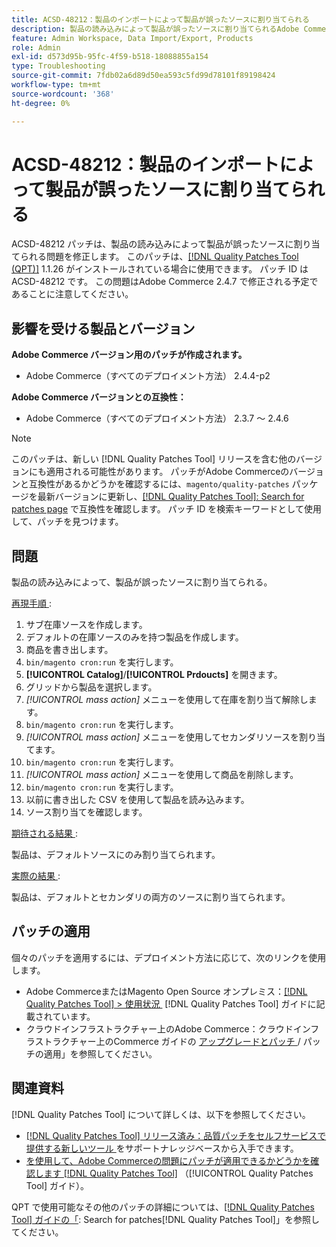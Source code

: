 ```yaml
---
title: ACSD-48212：製品のインポートによって製品が誤ったソースに割り当てられる
description: 製品の読み込みによって製品が誤ったソースに割り当てられるAdobe Commerceの問題を修正するには、ACSD-48212 パッチを適用してください。
feature: Admin Workspace, Data Import/Export, Products
role: Admin
exl-id: d573d95b-95fc-4f59-b518-18088855a154
type: Troubleshooting
source-git-commit: 7fdb02a6d89d50ea593c5fd99d78101f89198424
workflow-type: tm+mt
source-wordcount: '368'
ht-degree: 0%

---
```


# ACSD-48212：製品のインポートによって製品が誤ったソースに割り当てられる

ACSD-48212 パッチは、製品の読み込みによって製品が誤ったソースに割り当てられる問題を修正します。 このパッチは、[[!DNL Quality Patches Tool (QPT)]](https://experienceleague.adobe.com/ja/docs/commerce-operations/tools/quality-patches-tool/quality-patches-tool-to-self-serve-quality-patches) 1.1.26 がインストールされている場合に使用できます。 パッチ ID は ACSD-48212 です。 この問題はAdobe Commerce 2.4.7 で修正される予定であることに注意してください。

## 影響を受ける製品とバージョン

**Adobe Commerce バージョン用のパッチが作成されます。**

* Adobe Commerce（すべてのデプロイメント方法） 2.4.4-p2

**Adobe Commerce バージョンとの互換性：**

* Adobe Commerce（すべてのデプロイメント方法） 2.3.7 ～ 2.4.6

>[!NOTE]
>
>このパッチは、新しい [!DNL Quality Patches Tool] リリースを含む他のバージョンにも適用される可能性があります。 パッチがAdobe Commerceのバージョンと互換性があるかどうかを確認するには、`magento/quality-patches` パッケージを最新バージョンに更新し、[[!DNL Quality Patches Tool]: Search for patches page](https://experienceleague.adobe.com/tools/commerce-quality-patches/index.html?lang=ja) で互換性を確認します。 パッチ ID を検索キーワードとして使用して、パッチを見つけます。

## 問題

製品の読み込みによって、製品が誤ったソースに割り当てられる。

<u> 再現手順 </u>:

1. サブ在庫ソースを作成します。
1. デフォルトの在庫ソースのみを持つ製品を作成します。
1. 商品を書き出します。
1. `bin/magento cron:run` を実行します。
1. **[!UICONTROL Catalog]**/**[!UICONTROL Prdoucts]** を開きます。
1. グリッドから製品を選択します。
1. *[!UICONTROL mass action]* メニューを使用して在庫を割り当て解除します。
1. `bin/magento cron:run` を実行します。
1. *[!UICONTROL mass action]* メニューを使用してセカンダリソースを割り当てます。
1. `bin/magento cron:run` を実行します。
1. *[!UICONTROL mass action]* メニューを使用して商品を削除します。
1. `bin/magento cron:run` を実行します。
1. 以前に書き出した CSV を使用して製品を読み込みます。
1. ソース割り当てを確認します。

<u> 期待される結果 </u>:

製品は、デフォルトソースにのみ割り当てられます。

<u> 実際の結果 </u>:

製品は、デフォルトとセカンダリの両方のソースに割り当てられます。

## パッチの適用

個々のパッチを適用するには、デプロイメント方法に応じて、次のリンクを使用します。

* Adobe CommerceまたはMagento Open Source オンプレミス：[[!DNL Quality Patches Tool] > 使用状況 &#x200B;](/help/tools/quality-patches-tool/usage.md) [!DNL Quality Patches Tool] ガイドに記載されています。
* クラウドインフラストラクチャー上のAdobe Commerce：クラウドインフラストラクチャー上のCommerce ガイドの [&#x200B; アップグレードとパッチ &#x200B;](https://experienceleague.adobe.com/docs/commerce-cloud-service/user-guide/develop/upgrade/apply-patches.html?lang=ja)/ パッチの適用」を参照してください。

## 関連資料

[!DNL Quality Patches Tool] について詳しくは、以下を参照してください。

* [[!DNL Quality Patches Tool]  リリース済み：品質パッチをセルフサービスで提供する新しいツール &#x200B;](https://experienceleague.adobe.com/ja/docs/commerce-operations/tools/quality-patches-tool/quality-patches-tool-to-self-serve-quality-patches) をサポートナレッジベースから入手できます。
* [&#x200B; を使用して、Adobe Commerceの問題にパッチが適用できるかどうかを確認します  [!DNL Quality Patches Tool]](/help/tools/quality-patches-tool/patches-available-in-qpt/check-patch-for-magento-issue-with-magento-quality-patches.md) （[!UICONTROL Quality Patches Tool] ガイド）。


QPT で使用可能なその他のパッチの詳細については、[[!DNL Quality Patches Tool] ガイドの「](https://experienceleague.adobe.com/tools/commerce-quality-patches/index.html?lang=ja): Search for patches[!DNL Quality Patches Tool]」を参照してください。
